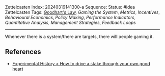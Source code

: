 Zettelcasten Index: 20240319141300-a
Sequence:
Status: #idea
Zettelcasten Tags: [Goodhart's Law](Goodhart's%20Law.md), *Gaming the System*, *Metrics*, *Incentives*, *Behavioural Economics*, *Policy Making*, *Performance Indicators*, *Quantitative Analysis*, *Management Strategies*, *Feedback Loops*

---

Whenever there is a system/there are targets, there will people gaming it.

## References

* [Experimental History > How to drive a stake through your own good heart](../references/Experimental%20History.md#how-to-drive-a-stake-through-your-own-good-heart)
